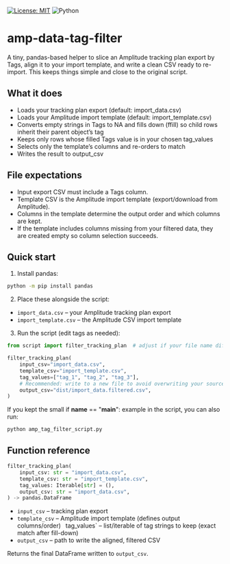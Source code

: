 [![License: MIT](https://img.shields.io/badge/License-MIT-yellow.svg)](LICENSE)
![Python](https://img.shields.io/badge/python-3.10%2B-blue)

# amp-data-tag-filter

A tiny, pandas-based helper to slice an Amplitude tracking plan export by Tags, align it to your import template, and write a clean CSV ready to re-import. This keeps things simple and close to the original script.

## What it does

- Loads your tracking plan export (default: import_data.csv)
- Loads your Amplitude import template (default: import_template.csv)
- Converts empty strings in Tags to NA and fills down (ffill) so child rows inherit their parent object’s tag
- Keeps only rows whose filled Tags value is in your chosen tag_values
- Selects only the template’s columns and re-orders to match
- Writes the result to output_csv

## File expectations

- Input export CSV must include a Tags column.
- Template CSV is the Amplitude import template (export/download from Amplitude).
- Columns in the template determine the output order and which columns are kept.
- If the template includes columns missing from your filtered data, they are created empty so column selection succeeds.

## Quick start

1. Install pandas:

```bash
python -m pip install pandas
```

2. Place these alongside the script:

- `import_data.csv` – your Amplitude tracking plan export
- `import_template.csv` – the Amplitude CSV import template

3. Run the script (edit tags as needed):

```python
from script import filter_tracking_plan  # adjust if your file name differs

filter_tracking_plan(
    input_csv="import_data.csv",
    template_csv="import_template.csv",
    tag_values=["tag_1", "tag_2", "tag_3"],
    # Recommended: write to a new file to avoid overwriting your source
    output_csv="dist/import_data.filtered.csv",
)
```


If you kept the small if __name__ == "__main__": example in the script, you can also run:

`python amp_tag_filter_script.py`

## Function reference
```python
filter_tracking_plan(
    input_csv: str = "import_data.csv",
    template_csv: str = "import_template.csv",
    tag_values: Iterable[str] = (),
    output_csv: str = "import_data.csv",
) -> pandas.DataFrame
```


- `input_csv` – tracking plan export
- `template_csv` – Amplitude import template (defines output columns/order)
` `tag_values` – list/iterable of tag strings to keep (exact match after fill-down)
- `output_csv` – path to write the aligned, filtered CSV

Returns the final DataFrame written to `output_csv`.
